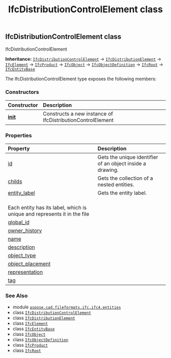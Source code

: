 ﻿---
title: IfcDistributionControlElement class
second_title: Aspose.CAD for Python via .NET API References
description: 
type: docs
weight: 1810
url: /python-net/aspose.cad.fileformats.ifc.ifc4.entities/ifcdistributioncontrolelement/
is_root: false
---

## IfcDistributionControlElement class

IfcDistributionControlElement



**Inheritance:** [`IfcDistributionControlElement`](/cad/python-net/aspose.cad.fileformats.ifc.ifc4.entities/ifcdistributioncontrolelement) → 
[`IfcDistributionElement`](/cad/python-net/aspose.cad.fileformats.ifc.ifc4.entities/ifcdistributionelement) → 
[`IfcElement`](/cad/python-net/aspose.cad.fileformats.ifc.ifc4.entities/ifcelement) → 
[`IfcProduct`](/cad/python-net/aspose.cad.fileformats.ifc.ifc4.entities/ifcproduct) → 
[`IfcObject`](/cad/python-net/aspose.cad.fileformats.ifc.ifc4.entities/ifcobject) → 
[`IfcObjectDefinition`](/cad/python-net/aspose.cad.fileformats.ifc.ifc4.entities/ifcobjectdefinition) → 
[`IfcRoot`](/cad/python-net/aspose.cad.fileformats.ifc.ifc4.entities/ifcroot) → 
[`IfcEntityBase`](/cad/python-net/aspose.cad.fileformats.ifc/ifcentitybase)



The IfcDistributionControlElement type exposes the following members:

### Constructors
| Constructor | Description |
| :- | :- |
| [__init__](/cad/python-net/aspose.cad.fileformats.ifc.ifc4.entities/ifcdistributioncontrolelement/__init__/#) | Constructs a new instance of IfcDistributionControlElement |


### Properties
| Property | Description |
| :- | :- |
| [id](/cad/python-net/aspose.cad.fileformats.ifc.ifc4.entities/ifcdistributioncontrolelement/id) | Gets the unique identifier of an object inside a drawing. |
| [childs](/cad/python-net/aspose.cad.fileformats.ifc.ifc4.entities/ifcdistributioncontrolelement/childs) | Gets the collection of a nested entities. |
| [entity_label](/cad/python-net/aspose.cad.fileformats.ifc.ifc4.entities/ifcdistributioncontrolelement/entity_label) | Gets the entity label.<br/>Each entity has its label, which is unique and represents it in the file |
| [global_id](/cad/python-net/aspose.cad.fileformats.ifc.ifc4.entities/ifcdistributioncontrolelement/global_id) |  |
| [owner_history](/cad/python-net/aspose.cad.fileformats.ifc.ifc4.entities/ifcdistributioncontrolelement/owner_history) |  |
| [name](/cad/python-net/aspose.cad.fileformats.ifc.ifc4.entities/ifcdistributioncontrolelement/name) |  |
| [description](/cad/python-net/aspose.cad.fileformats.ifc.ifc4.entities/ifcdistributioncontrolelement/description) |  |
| [object_type](/cad/python-net/aspose.cad.fileformats.ifc.ifc4.entities/ifcdistributioncontrolelement/object_type) |  |
| [object_placement](/cad/python-net/aspose.cad.fileformats.ifc.ifc4.entities/ifcdistributioncontrolelement/object_placement) |  |
| [representation](/cad/python-net/aspose.cad.fileformats.ifc.ifc4.entities/ifcdistributioncontrolelement/representation) |  |
| [tag](/cad/python-net/aspose.cad.fileformats.ifc.ifc4.entities/ifcdistributioncontrolelement/tag) |  |



### See Also
* module [`aspose.cad.fileformats.ifc.ifc4.entities`](..)
* class [`IfcDistributionControlElement`](/cad/python-net/aspose.cad.fileformats.ifc.ifc4.entities/ifcdistributioncontrolelement)
* class [`IfcDistributionElement`](/cad/python-net/aspose.cad.fileformats.ifc.ifc4.entities/ifcdistributionelement)
* class [`IfcElement`](/cad/python-net/aspose.cad.fileformats.ifc.ifc4.entities/ifcelement)
* class [`IfcEntityBase`](/cad/python-net/aspose.cad.fileformats.ifc/ifcentitybase)
* class [`IfcObject`](/cad/python-net/aspose.cad.fileformats.ifc.ifc4.entities/ifcobject)
* class [`IfcObjectDefinition`](/cad/python-net/aspose.cad.fileformats.ifc.ifc4.entities/ifcobjectdefinition)
* class [`IfcProduct`](/cad/python-net/aspose.cad.fileformats.ifc.ifc4.entities/ifcproduct)
* class [`IfcRoot`](/cad/python-net/aspose.cad.fileformats.ifc.ifc4.entities/ifcroot)
